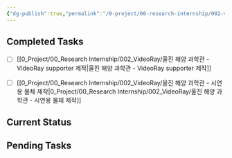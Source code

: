 ```yaml
---
{"dg-publish":true,"permalink":"/0-project/00-research-internship/002-video-ray/kanban-video-ray/","noteIcon":"","created":"2024-07-22"}
---
```



## Completed Tasks

- [ ] [[0_Project/00_Research Internship/002_VideoRay/울진 해양 과학관 - VideoRay supporter 제작\|울진 해양 과학관 - VideoRay supporter 제작]]
- [ ] [[0_Project/00_Research Internship/002_VideoRay/울진 해양 과학관 - 시연용 물체 제작\|0_Project/00_Research Internship/002_VideoRay/울진 해양 과학관 - 시연용 물체 제작]]


## Current Status



## Pending Tasks





